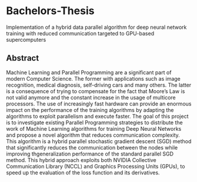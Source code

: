 # Bachelors-Thesis
Implementation of a hybrid data parallel algorithm for deep neural network training with reduced communication targeted to GPU-based supercomputers
## Abstract
Machine Learning and Parallel Programming are a significant part of modern Computer Science. The former with applications such as image recognition, medical diagnosis, self-driving cars and many others. The latter is a consequence of trying to compensate for the fact that Moore’s Law is not valid anymore and the constant increase in the usage of multicore processors. The use of increasingly fast hardware can provide an enormous impact on the performance of the training algorithms by adapting the algorithms to exploit parallelism and execute faster. The goal of this project is to investigate existing Parallel Programming strategies to distribute the work of Machine Learning algorithms for training Deep Neural Networks and propose a novel algorithm that reduces communication complexity. This algorithm is a hybrid parallel stochastic gradient descent (SGD) method that significantly reduces the communication between the nodes while improving thgeneralization performance of the standard parallel SGD method. This hybrid approach exploits both NVIDIA Collective Communication Library (NCCL) and Graphics Processing Units (GPUs), to speed up the evaluation of the loss function and its derivatives.

